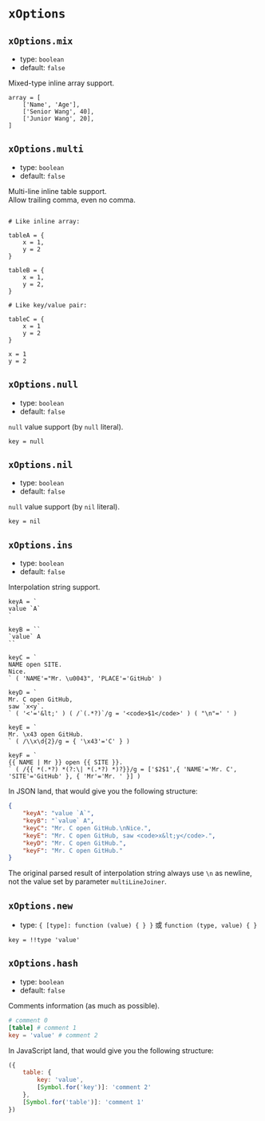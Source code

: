 
`xOptions`
==========

`xOptions.mix`
--------------

*   type: `boolean`
*   default: `false`

Mixed-type inline array support.

```
array = [
    ['Name', 'Age'],
    ['Senior Wang', 40],
    ['Junior Wang', 20],
]
```

`xOptions.multi`
----------------

*   type: `boolean`
*   default: `false`

Multi-line inline table support.  
Allow trailing comma, even no comma.

```

# Like inline array:

tableA = {
    x = 1,
    y = 2
}

tableB = {
    x = 1,
    y = 2,
}

# Like key/value pair:

tableC = {
    x = 1
    y = 2
}

x = 1
y = 2

```

`xOptions.null`
---------------

*   type: `boolean`
*   default: `false`

`null` value support (by `null` literal).

```
key = null
```

`xOptions.nil`
--------------

*   type: `boolean`
*   default: `false`

`null` value support (by `nil` literal).

```
key = nil
```

`xOptions.ins`
--------------

*   type: `boolean`
*   default: `false`

Interpolation string support.

```
keyA = `
value `A`
`

keyB = ``
`value` A
``

keyC = `
NAME open SITE.
Nice.
` ( 'NAME'="Mr. \u0043", 'PLACE'='GitHub' )

keyD = `
Mr. C open GitHub,
saw `x<y`.
` ( '<'='&lt;' ) ( /`(.*?)`/g = '<code>$1</code>' ) ( "\n"=' ' )

keyE = `
Mr. \x43 open GitHub.
` ( /\\x\d{2}/g = { '\x43'='C' } )

keyF = `
{{ NAME | Mr }} open {{ SITE }}.
` ( /{{ *(.*?) *(?:\| *(.*?) *)?}}/g = ['$2$1',{ 'NAME'='Mr. C', 'SITE'='GitHub' }, { 'Mr'='Mr. ' }] )
```

In JSON land, that would give you the following structure:

```json
{
    "keyA": "value `A`",
    "keyB": "`value` A",
    "keyC": "Mr. C open GitHub.\nNice.",
    "keyE": "Mr. C open GitHub, saw <code>x&lt;y</code>.",
    "keyD": "Mr. C open GitHub.",
    "keyF": "Mr. C open GitHub."
}
```

The original parsed result of interpolation string always use `\n` as newline, not the value set by parameter `multiLineJoiner`.

`xOptions.new`
--------------

*   type: `{ [type]: function (value) { } }` 或 `function (type, value) { }`

```
key = !!type 'value'
```

`xOptions.hash`
---------------

*   type: `boolean`
*   default: `false`

Comments information (as much as possible).

```toml
# comment 0
[table] # comment 1
key = 'value' # comment 2
```

In JavaScript land, that would give you the following structure:

```js
({
    table: {
    	key: 'value',
    	[Symbol.for('key')]: 'comment 2'
    },
    [Symbol.for('table')]: 'comment 1'
})
```
